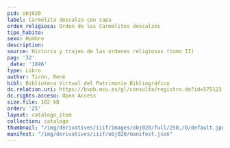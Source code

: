 ```yaml
---
pid: obj020
label: Carmelita descalzo con capa
orden_religiosa: Orden de los Carmelitos descalzos
tipo_habito: 
sexo: Hombre
description: 
source: Historia y trajes de las ordenes religiosas (tomo II)
pag: '32'
_date: '1846'
type: Libro
author: Tirón, René
bibl: Biblioteca Virtual del Patrimonio Bibliográfico
dc.relation.uri: https://bvpb.mcu.es/gl/consulta/registro.do?id=575123
dc.rights.acceso: Open Access
size.file: 102 kB
order: '25'
layout: catalogo_item
collection: catalogo
thumbnail: "/img/derivatives/iiif/images/obj020/full/250,/0/default.jpg"
manifest: "/img/derivatives/iiif/obj020/manifest.json"
---
```

